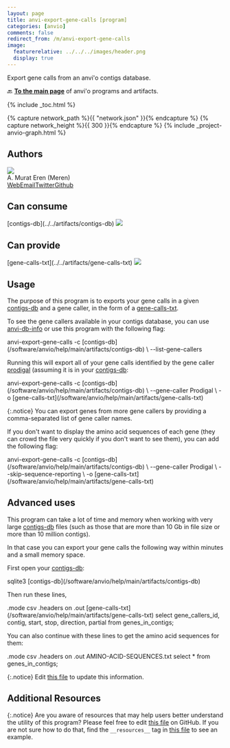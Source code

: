 ```yaml
---
layout: page
title: anvi-export-gene-calls [program]
categories: [anvio]
comments: false
redirect_from: /m/anvi-export-gene-calls
image:
  featurerelative: ../../../images/header.png
  display: true
---
```


Export gene calls from an anvi&#x27;o contigs database.

🔙 **[To the main page](../../)** of anvi'o programs and artifacts.


{% include _toc.html %}
<div id="svg" class="subnetwork"></div>
{% capture network_path %}{{ "network.json" }}{% endcapture %}
{% capture network_height %}{{ 300 }}{% endcapture %}
{% include _project-anvio-graph.html %}


## Authors

<div class="page-author"><div class="page-author-info"><div class="page-person-photo"><img class="page-person-photo-img" src="../../images/authors/meren.jpg" /></div><div class="page-person-info-box"><span class="page-author-name">A. Murat Eren (Meren)</span><div class="page-author-social-box"><a href="http://meren.org" class="person-social" target="_blank"><i class="fa fa-fw fa-home"></i>Web</a><a href="mailto:a.murat.eren@gmail.com" class="person-social" target="_blank"><i class="fa fa-fw fa-envelope-square"></i>Email</a><a href="http://twitter.com/merenbey" class="person-social" target="_blank"><i class="fa fa-fw fa-twitter-square"></i>Twitter</a><a href="http://github.com/meren" class="person-social" target="_blank"><i class="fa fa-fw fa-github"></i>Github</a></div></div></div></div>



## Can consume


<p style="text-align: left" markdown="1"><span class="artifact-r">[contigs-db](../../artifacts/contigs-db) <img src="../../images/icons/DB.png" class="artifact-icon-mini" /></span></p>


## Can provide


<p style="text-align: left" markdown="1"><span class="artifact-p">[gene-calls-txt](../../artifacts/gene-calls-txt) <img src="../../images/icons/TXT.png" class="artifact-icon-mini" /></span></p>


## Usage


The purpose of this program is to exports your gene calls in a given <span class="artifact-n">[contigs-db](/software/anvio/help/main/artifacts/contigs-db)</span> and a gene caller, in the form of a <span class="artifact-n">[gene-calls-txt](/software/anvio/help/main/artifacts/gene-calls-txt)</span>. 

To see the gene callers available in your contigs database, you can use <span class="artifact-n">[anvi-db-info](/software/anvio/help/main/programs/anvi-db-info)</span> or use this program with the following flag: 

<div class="codeblock" markdown="1">
anvi&#45;export&#45;gene&#45;calls &#45;c <span class="artifact&#45;n">[contigs&#45;db](/software/anvio/help/main/artifacts/contigs&#45;db)</span> \
                       &#45;&#45;list&#45;gene&#45;callers
</div>

Running this will export all of your gene calls identified by the gene caller [prodigal](https://github.com/hyattpd/Prodigal) (assuming it is in your <span class="artifact-n">[contigs-db](/software/anvio/help/main/artifacts/contigs-db)</span>:

<div class="codeblock" markdown="1">
anvi&#45;export&#45;gene&#45;calls &#45;c <span class="artifact&#45;n">[contigs&#45;db](/software/anvio/help/main/artifacts/contigs&#45;db)</span> \
                       &#45;&#45;gene&#45;caller Prodigal \
                       &#45;o <span class="artifact&#45;n">[gene&#45;calls&#45;txt](/software/anvio/help/main/artifacts/gene&#45;calls&#45;txt)</span>
</div>

{:.notice}
You can export genes from more gene callers by providing a comma-separated list of gene caller names.

If you don't want to display the amino acid sequences of each gene (they can crowd the file very quickly if you don't want to see them), you can add the following flag:

<div class="codeblock" markdown="1">
anvi&#45;export&#45;gene&#45;calls &#45;c <span class="artifact&#45;n">[contigs&#45;db](/software/anvio/help/main/artifacts/contigs&#45;db)</span> \
                       &#45;&#45;gene&#45;caller Prodigal \
                       &#45;&#45;skip&#45;sequence&#45;reporting \
                       &#45;o <span class="artifact&#45;n">[gene&#45;calls&#45;txt](/software/anvio/help/main/artifacts/gene&#45;calls&#45;txt)</span>
</div>

## Advanced uses

This program can take a lot of time and memory when working with very large <span class="artifact-n">[contigs-db](/software/anvio/help/main/artifacts/contigs-db)</span> files (such as those that are more than 10 Gb in file size or more than 10 million contigs).

In that case you can export your gene calls the following way within minutes and a small memory space.

First open your <span class="artifact-n">[contigs-db](/software/anvio/help/main/artifacts/contigs-db)</span>:

<div class="codeblock" markdown="1">
sqlite3 <span class="artifact&#45;n">[contigs&#45;db](/software/anvio/help/main/artifacts/contigs&#45;db)</span>
</div>

Then run these lines,

<div class="codeblock" markdown="1">
.mode csv 
.headers on 
.out <span class="artifact&#45;n">[gene&#45;calls&#45;txt](/software/anvio/help/main/artifacts/gene&#45;calls&#45;txt)</span>
select gene_callers_id, contig, start, stop, direction, partial from genes_in_contigs;
</div>

You can also continue with these lines to get the amino acid sequences for them:

<div class="codeblock" markdown="1">
.mode csv 
.headers on 
.out AMINO&#45;ACID&#45;SEQUENCES.txt
select &#42; from genes_in_contigs;
</div>


{:.notice}
Edit [this file](https://github.com/merenlab/anvio/tree/master/anvio/docs/programs/anvi-export-gene-calls.md) to update this information.


## Additional Resources



{:.notice}
Are you aware of resources that may help users better understand the utility of this program? Please feel free to edit [this file](https://github.com/merenlab/anvio/tree/master/bin/anvi-export-gene-calls) on GitHub. If you are not sure how to do that, find the `__resources__` tag in [this file](https://github.com/merenlab/anvio/blob/master/bin/anvi-interactive) to see an example.
